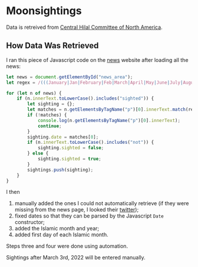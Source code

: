 # Moonsightings

Data is retreived from [Central Hilal Committee of North America](https://hilalcommittee.org).

## How Data Was Retrieved
I ran this piece of Javascript code on the [news](https://hilalcommittee.org/news) website after loading all the news:

```javascript
let news = document.getElementById("news_area");
let regex = /(((January|Jan|February|Feb|March|April|May|June|July|August|Aug|September|Sept|October|Oct|November|Nov|December|Dec)\s*\d+(st|rd|th)*,*\s*\d{4})|(\d+(st|rd|th)*\s(January|Jan|February|Feb|March|April|May|June|July|August|Aug|September|Sept|October|Oct|November|Nov|December|Dec)\s+\d{4}))/;

for (let n of news) {
	if (n.innerText.toLowerCase().includes("sighted")) {
		let sighting = {};
		let matches = n.getElementsByTagName("p")[0].innerText.match(regex);
		if (!matches) {
			console.log(n.getElementsByTagName("p")[0].innerText);
			continue;
		}
		sighting.date = matches[0];
		if (n.innerText.toLowerCase().includes("not")) {
			sighting.sighted = false;
		} else {
			sighting.sighted = true;
		}
		sightings.push(sighting);
	}
}
```

I then 
1) manually added the ones I could not automatically retrieve (if they were missing from the news page, I looked their [twitter](https://twitter.com/CentralHilalCmt));
2) fixed dates so that they can be parsed by the Javascript `Date` constructor;
3) added the Islamic month and year;
4) added first day of each Islamic month.

Steps three and four were done using automation.

Sightings after March 3rd, 2022 will be entered manually.
